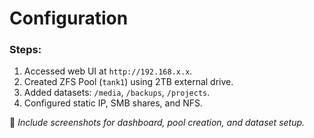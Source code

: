 # Configuration

### Steps:
1. Accessed web UI at `http://192.168.x.x`.
2. Created ZFS Pool (`tank1`) using 2TB external drive.
3. Added datasets: `/media`, `/backups`, `/projects`.
4. Configured static IP, SMB shares, and NFS.

📸 *Include screenshots for dashboard, pool creation, and dataset setup.*